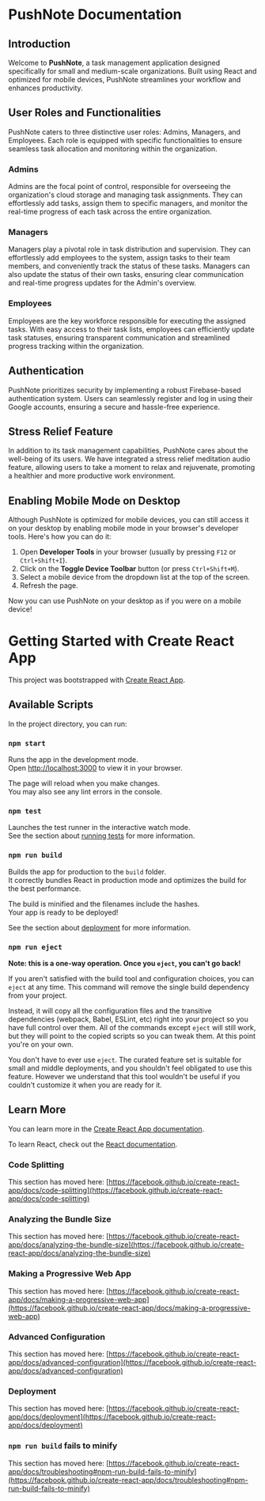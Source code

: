 # PushNote Documentation

## Introduction
Welcome to **PushNote**, a task management application designed specifically for small and medium-scale organizations. Built using React and optimized for mobile devices, PushNote streamlines your workflow and enhances productivity.

## User Roles and Functionalities
PushNote caters to three distinctive user roles: Admins, Managers, and Employees. Each role is equipped with specific functionalities to ensure seamless task allocation and monitoring within the organization.

### Admins
Admins are the focal point of control, responsible for overseeing the organization's cloud storage and managing task assignments. They can effortlessly add tasks, assign them to specific managers, and monitor the real-time progress of each task across the entire organization.

### Managers
Managers play a pivotal role in task distribution and supervision. They can effortlessly add employees to the system, assign tasks to their team members, and conveniently track the status of these tasks. Managers can also update the status of their own tasks, ensuring clear communication and real-time progress updates for the Admin's overview.

### Employees
Employees are the key workforce responsible for executing the assigned tasks. With easy access to their task lists, employees can efficiently update task statuses, ensuring transparent communication and streamlined progress tracking within the organization.

## Authentication
PushNote prioritizes security by implementing a robust Firebase-based authentication system. Users can seamlessly register and log in using their Google accounts, ensuring a secure and hassle-free experience.

## Stress Relief Feature
In addition to its task management capabilities, PushNote cares about the well-being of its users. We have integrated a stress relief meditation audio feature, allowing users to take a moment to relax and rejuvenate, promoting a healthier and more productive work environment.

## Enabling Mobile Mode on Desktop
Although PushNote is optimized for mobile devices, you can still access it on your desktop by enabling mobile mode in your browser's developer tools. Here's how you can do it:

1. Open **Developer Tools** in your browser (usually by pressing `F12` or `Ctrl+Shift+I`).
2. Click on the **Toggle Device Toolbar** button (or press `Ctrl+Shift+M`).
3. Select a mobile device from the dropdown list at the top of the screen.
4. Refresh the page.

Now you can use PushNote on your desktop as if you were on a mobile device!

# Getting Started with Create React App

This project was bootstrapped with [Create React App](https://github.com/facebook/create-react-app).

## Available Scripts

In the project directory, you can run:

### `npm start`

Runs the app in the development mode.\
Open [http://localhost:3000](http://localhost:3000) to view it in your browser.

The page will reload when you make changes.\
You may also see any lint errors in the console.

### `npm test`

Launches the test runner in the interactive watch mode.\
See the section about [running tests](https://facebook.github.io/create-react-app/docs/running-tests) for more information.

### `npm run build`

Builds the app for production to the `build` folder.\
It correctly bundles React in production mode and optimizes the build for the best performance.

The build is minified and the filenames include the hashes.\
Your app is ready to be deployed!

See the section about [deployment](https://facebook.github.io/create-react-app/docs/deployment) for more information.

### `npm run eject`

**Note: this is a one-way operation. Once you `eject`, you can't go back!**

If you aren't satisfied with the build tool and configuration choices, you can `eject` at any time. This command will remove the single build dependency from your project.

Instead, it will copy all the configuration files and the transitive dependencies (webpack, Babel, ESLint, etc) right into your project so you have full control over them. All of the commands except `eject` will still work, but they will point to the copied scripts so you can tweak them. At this point you're on your own.

You don't have to ever use `eject`. The curated feature set is suitable for small and middle deployments, and you shouldn't feel obligated to use this feature. However we understand that this tool wouldn't be useful if you couldn't customize it when you are ready for it.

## Learn More

You can learn more in the [Create React App documentation](https://facebook.github.io/create-react-app/docs/getting-started).

To learn React, check out the [React documentation](https://reactjs.org/).

### Code Splitting

This section has moved here: [https://facebook.github.io/create-react-app/docs/code-splitting](https://facebook.github.io/create-react-app/docs/code-splitting)

### Analyzing the Bundle Size

This section has moved here: [https://facebook.github.io/create-react-app/docs/analyzing-the-bundle-size](https://facebook.github.io/create-react-app/docs/analyzing-the-bundle-size)

### Making a Progressive Web App

This section has moved here: [https://facebook.github.io/create-react-app/docs/making-a-progressive-web-app](https://facebook.github.io/create-react-app/docs/making-a-progressive-web-app)

### Advanced Configuration

This section has moved here: [https://facebook.github.io/create-react-app/docs/advanced-configuration](https://facebook.github.io/create-react-app/docs/advanced-configuration)

### Deployment

This section has moved here: [https://facebook.github.io/create-react-app/docs/deployment](https://facebook.github.io/create-react-app/docs/deployment)

### `npm run build` fails to minify

This section has moved here: [https://facebook.github.io/create-react-app/docs/troubleshooting#npm-run-build-fails-to-minify](https://facebook.github.io/create-react-app/docs/troubleshooting#npm-run-build-fails-to-minify)
